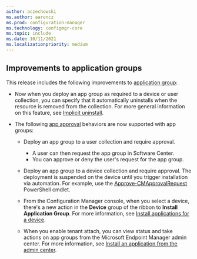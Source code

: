 ```yaml
---
author: aczechowski
ms.author: aaroncz
ms.prod: configuration-manager
ms.technology: configmgr-core
ms.topic: include
ms.date: 10/11/2021
ms.localizationpriority: medium
---
```


## <a name="bkmk_appgroups"></a> Improvements to application groups

This release includes the following improvements to [application group](../../../../../apps/deploy-use/create-app-groups.md):

- Now when you deploy an app group as required to a device or user collection, you can specify that it automatically uninstalls when the resource is removed from the collection.<!--10479618--> For more general information on this feature, see [Implicit uninstall](../../../../../apps/deploy-use/uninstall-applications.md#implicit-uninstall).

- The following [app approval](../../../../../apps/deploy-use/app-approval.md) behaviors are now supported with app groups:<!-- 10992210 -->

  - Deploy an app group to a user collection and require approval.
    - A user can then request the app group in Software Center.
    - You can approve or deny the user's request for the app group.

  - Deploy an app group to a device collection and require approval. The deployment is suspended on the device until you trigger installation via automation. For example, use the [Approve-CMApprovalRequest](/powershell/module/configurationmanager/approve-cmapprovalrequest) PowerShell cmdlet.

  - From the Configuration Manager console, when you select a device, there's a new action in the **Device** group of the ribbon to **Install Application Group**. For more information, see [Install applications for a device](../../../../../apps/deploy-use/install-app-for-device.md).

  - When you enable tenant attach, you can view status and take actions on app groups from the Microsoft Endpoint Manager admin center. For more information, see [Install an application from the admin center](../../../../../tenant-attach/applications.md).
